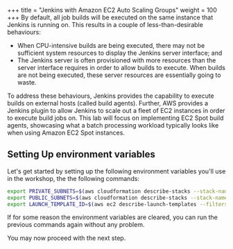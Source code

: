+++
title = "Jenkins with Amazon EC2 Auto Scaling Groups"
weight = 100
+++
By default, all job builds will be executed on the same instance that Jenkins is running on. This results in a couple of less-than-desirable behaviours:
* When CPU-intensive builds are being executed, there may not be sufficient system resources to display the Jenkins server interface; and
* The Jenkins server is often provisioned with more resources than the server interface requires in order to allow builds to execute. When builds are not being executed, these server resources are essentially going to waste.

To address these behaviours, Jenkins provides the capability to execute builds on external hosts (called build agents). Further, AWS provides a Jenkins plugin to allow Jenkins to scale out a fleet of EC2 instances in order to execute build jobs on. This lab will focus on implementing EC2 Spot build agents, showcasing what a batch processing workload typically looks like when using Amazon EC2 Spot instances.

## Setting Up environment variables
Let's get started by setting up the following environment variables you'll use in the workshop, the the following commands:

```bash
export PRIVATE_SUBNETS=$(aws cloudformation describe-stacks --stack-name SpotCICDWorkshop --query "Stacks[0].Outputs[?OutputKey=='JenkinsVPCPrivateSubnets'].OutputValue" --output text);
export PUBLIC_SUBNETS=$(aws cloudformation describe-stacks --stack-name SpotCICDWorkshop --query "Stacks[0].Outputs[?OutputKey=='JenkinsVPCPublicSubnets'].OutputValue" --output text);
export LAUNCH_TEMPLATE_ID=$(aws ec2 describe-launch-templates --filters Name=launch-template-name,Values=JenkinsBuildAgentLaunchTemplate | jq -r '.LaunchTemplates[0].LaunchTemplateId');
```

If for some reason the environment variables are cleared, you can run the previous commands again without any problem.

You may now proceed with the next step.